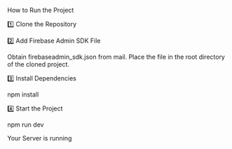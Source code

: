 How to Run the Project

1️⃣ Clone the Repository

2️⃣ Add Firebase Admin SDK File

Obtain firebaseadmin_sdk.json from mail.
Place the file in the root directory of the cloned project.

3️⃣ Install Dependencies

npm install

4️⃣ Start the Project

npm run dev

Your Server is running
